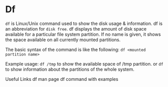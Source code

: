 # Df

`df` is Linux/Unix command used to show the disk usage & information. df is an abbreviation for `disk free`. df displays the amount of disk space available for a particular file system partition. If no name is given, it shows the space available on all currently mounted partitions.

The basic syntax of the command is like the following:
`df <mounted partition name>`

Example usage: 
`df /tmp` to show the available space of /tmp partition.
or `df` to show information about the partitions of the whole system.


<ResourceGroupTitle>Useful Links</ResourceGroupTitle>
<BadgeLink colorScheme='blue' badgeText='Man page' href='https://linux.die.net/man/1/df'>df man page</BadgeLink>
<BadgeLink colorScheme='blue' badgeText='Tutorial' href='https://www.geeksforgeeks.org/df-command-linux-examples/'>df command with examples</BadgeLink>
